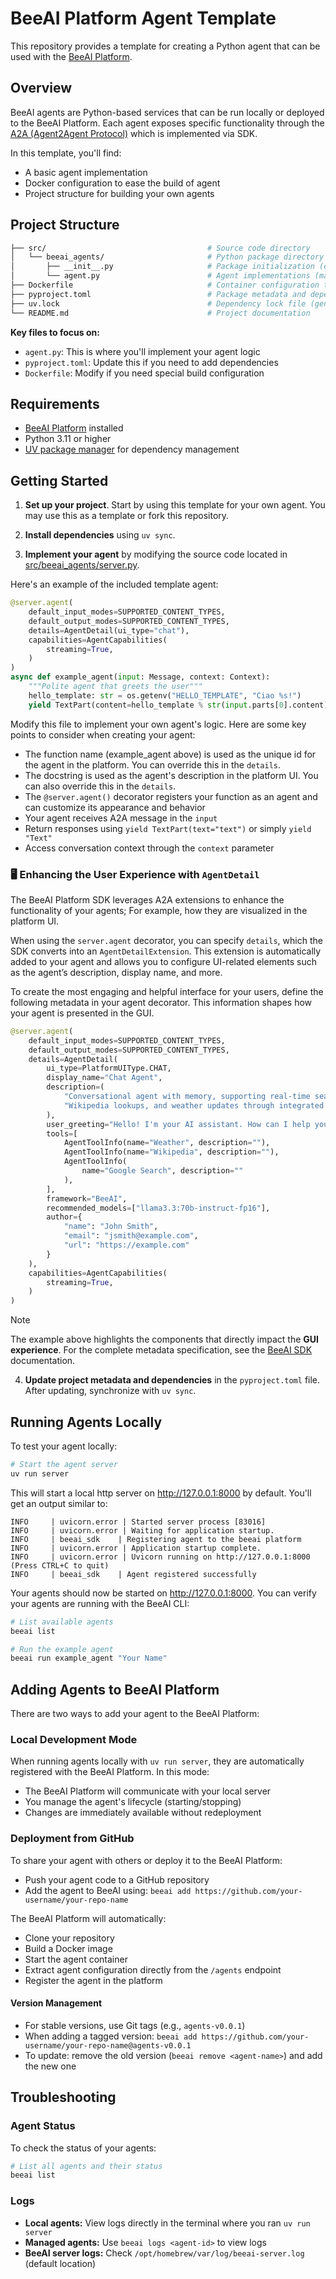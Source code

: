 # BeeAI Platform Agent Template

This repository provides a template for creating a Python agent that can be used with the [BeeAI Platform](https://docs.beeai.dev).

## Overview

BeeAI agents are Python-based services that can be run locally or deployed to the BeeAI Platform. Each agent exposes specific functionality through the [A2A (Agent2Agent Protocol)](https://github.com/a2aproject/A2A) which is implemented via SDK.

In this template, you'll find:
- A basic agent implementation
- Docker configuration to ease the build of agent
- Project structure for building your own agents

## Project Structure

```sh
├── src/                                    # Source code directory
│   └── beeai_agents/                       # Python package directory
│       ├── __init__.py                     # Package initialization (empty)
│       └── agent.py                        # Agent implementations (main file you'll modify)
├── Dockerfile                              # Container configuration to build the agent
├── pyproject.toml                          # Package metadata and dependencies
├── uv.lock                                 # Dependency lock file (generated by UV)
└── README.md                               # Project documentation
```

**Key files to focus on:**

- `agent.py`: This is where you'll implement your agent logic
- `pyproject.toml`: Update this if you need to add dependencies
- `Dockerfile`: Modify if you need special build configuration

## Requirements

- [BeeAI Platform](https://docs.beeai.dev/introduction/quickstart) installed
- Python 3.11 or higher
- [UV package manager](https://docs.astral.sh/uv/) for dependency management

## Getting Started

1. **Set up your project**. Start by using this template for your own agent. You may use this as a template or fork this repository.

2. **Install dependencies** using `uv sync`.

3. **Implement your agent** by modifying the source code located in [src/beeai_agents/server.py](src/beeai_agents/agent.py).

Here's an example of the included template agent:

```py
@server.agent(
    default_input_modes=SUPPORTED_CONTENT_TYPES,
    default_output_modes=SUPPORTED_CONTENT_TYPES,
    details=AgentDetail(ui_type="chat"),
    capabilities=AgentCapabilities(
        streaming=True,
    )
)
async def example_agent(input: Message, context: Context):
    """Polite agent that greets the user"""
    hello_template: str = os.getenv("HELLO_TEMPLATE", "Ciao %s!")
    yield TextPart(content=hello_template % str(input.parts[0].content))
```

Modify this file to implement your own agent's logic. Here are some key points to consider when creating your agent:
- The function name (example_agent above) is used as the unique id for the agent in the platform. You can override this in the `details`.
- The docstring is used as the agent's description in the platform UI. You can also override this in the `details`.
- The `@server.agent()` decorator registers your function as an agent and can customize its appearance and behavior
- Your agent receives A2A message in the `input`
- Return responses using `yield TextPart(text="text")` or simply `yield "Text"`
- Access conversation context through the `context` parameter

### 🖥️ Enhancing the User Experience with `AgentDetail`

The BeeAI Platform SDK leverages A2A extensions to enhance the functionality of your agents; For example, how they are visualized in the platform UI.

When using the `server.agent` decorator, you can specify `details`, which the SDK converts into an `AgentDetailExtension`. This extension is automatically added to your agent and allows you to configure UI-related elements such as the agent’s description, display name, and more.

To create the most engaging and helpful interface for your users, define the following metadata in your agent decorator. This information shapes how your agent is presented in the GUI.

```py
@server.agent(
    default_input_modes=SUPPORTED_CONTENT_TYPES,
    default_output_modes=SUPPORTED_CONTENT_TYPES,
    details=AgentDetail(
        ui_type=PlatformUIType.CHAT,
        display_name="Chat Agent",
        description=(
            "Conversational agent with memory, supporting real-time search, "
            "Wikipedia lookups, and weather updates through integrated tools"
        ),
        user_greeting="Hello! I'm your AI assistant. How can I help you today?",
        tools=[
            AgentToolInfo(name="Weather", description=""),
            AgentToolInfo(name="Wikipedia", description=""),
            AgentToolInfo(
                name="Google Search", description=""
            ),
        ],
        framework="BeeAI",
        recommended_models=["llama3.3:70b-instruct-fp16"],
        author={
            "name": "John Smith",
            "email": "jsmith@example.com",
            "url": "https://example.com"
        }
    ),
    capabilities=AgentCapabilities(
        streaming=True,
    )
)
```

>[!Note]
>The example above highlights the components that directly impact the **GUI experience**. For the complete metadata specification, see the [BeeAI SDK](TODO) documentation.

4. **Update project metadata and dependencies** in the `pyproject.toml` file. After updating, synchronize with `uv sync`.

## Running Agents Locally

To test your agent locally:

```sh
# Start the agent server
uv run server
```

This will start a local http server on http://127.0.0.1:8000 by default. You'll get an output similar to:

```
INFO     | uvicorn.error | Started server process [83016]
INFO     | uvicorn.error | Waiting for application startup.
INFO     | beeai_sdk    | Registering agent to the beeai platform
INFO     | uvicorn.error | Application startup complete.
INFO     | uvicorn.error | Uvicorn running on http://127.0.0.1:8000 (Press CTRL+C to quit)
INFO     | beeai_sdk    | Agent registered successfully
```

Your agents should now be started on http://127.0.0.1:8000. You can verify your agents are running with the BeeAI CLI:

```sh
# List available agents
beeai list

# Run the example agent
beeai run example_agent "Your Name"
```

## Adding Agents to BeeAI Platform

There are two ways to add your agent to the BeeAI Platform:

### Local Development Mode

When running agents locally with `uv run server`, they are automatically registered with the BeeAI Platform. In this mode:
- The BeeAI Platform will communicate with your local server
- You manage the agent's lifecycle (starting/stopping)
- Changes are immediately available without redeployment

### Deployment from GitHub

To share your agent with others or deploy it to the BeeAI Platform:

- Push your agent code to a GitHub repository
- Add the agent to BeeAI using: `beeai add https://github.com/your-username/your-repo-name`

The BeeAI Platform will automatically:
- Clone your repository
- Build a Docker image
- Start the agent container
- Extract agent configuration directly from the `/agents` endpoint
- Register the agent in the platform

#### Version Management

- For stable versions, use Git tags (e.g., `agents-v0.0.1`)
- When adding a tagged version: `beeai add https://github.com/your-username/your-repo-name@agents-v0.0.1`
- To update: remove the old version (`beeai remove <agent-name>`) and add the new one

## Troubleshooting

### Agent Status

To check the status of your agents:

```sh
# List all agents and their status
beeai list
```

### Logs

- **Local agents:** View logs directly in the terminal where you ran `uv run server`
- **Managed agents:** Use `beeai logs <agent-id>` to view logs
- **BeeAI server logs:** Check `/opt/homebrew/var/log/beeai-server.log` (default location)
